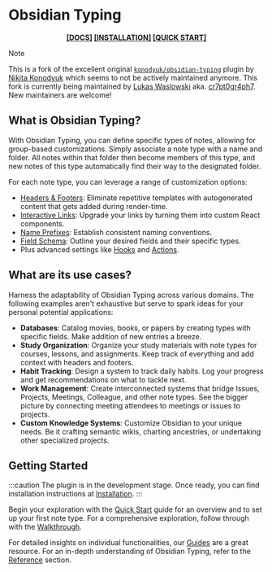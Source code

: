 # Obsidian Typing

<b>
    <p align="center">
        <a href="https://konodyuk.github.io/obsidian-typing/">[DOCS]</a>
        <a href="https://konodyuk.github.io/obsidian-typing/docs/installation">[INSTALLATION]</a>
        <a href="https://konodyuk.github.io/obsidian-typing/docs/quick-start">[QUICK START]</a>
    </p>
</b>

> [!NOTE]
> This is a fork of the excellent original [`konodyuk/obsidian-typing`](https://github.com/konodyuk/obsidian-typing)
> plugin by [Nikita Konodyuk](https://github.com/konodyuk) which seems to not be actively maintained anymore.
> This fork is currently being maintained by [Lukas Waslowski](https://github.com/cr7pt0gr4ph7) aka. [cr7pt0gr4ph7](https://github.com/cr7pt0gr4ph7).
> New maintainers are welcome!

## What is Obsidian Typing?

With Obsidian Typing, you can define specific types of notes, allowing for group-based customizations. Simply associate a note type with a name and folder. All notes within that folder then become members of this type, and new notes of this type automatically find their way to the designated folder.

For each note type, you can leverage a range of customization options:

-   [Headers & Footers](https://konodyuk.github.io/obsidian-typing/docs/guides/header-footer): Eliminate repetitive templates with autogenerated content that gets added during render-time.
-   [Interactive Links](https://konodyuk.github.io/obsidian-typing/docs/guides/link): Upgrade your links by turning them into custom React components.
-   [Name Prefixes](https://konodyuk.github.io/obsidian-typing/docs/guides/prefix): Establish consistent naming conventions.
-   [Field Schema](https://konodyuk.github.io/obsidian-typing/docs/guides/fields): Outline your desired fields and their specific types.
-   Plus advanced settings like [Hooks](https://konodyuk.github.io/obsidian-typing/docs/guides/hooks) and [Actions](https://konodyuk.github.io/obsidian-typing/docs/guides/actions).

## What are its use cases?

Harness the adaptability of Obsidian Typing across various domains. The following examples aren't exhaustive but serve to spark ideas for your personal potential applications:

-   **Databases**: Catalog movies, books, or papers by creating types with specific fields. Make addition of new entries a breeze.
-   **Study Organization**: Organize your study materials with note types for courses, lessons, and assignments. Keep track of everything and add context with headers and footers.
-   **Habit Tracking**: Design a system to track daily habits. Log your progress and get recommendations on what to tackle next.
-   **Work Management**: Create interconnected systems that bridge Issues, Projects, Meetings, Colleague, and other note types. See the bigger picture by connecting meeting attendees to meetings or issues to projects.
-   **Custom Knowledge Systems**: Customize Obsidian to your unique needs. Be it crafting semantic wikis, charting ancestries, or undertaking other specialized projects.

## Getting Started

:::caution
The plugin is in the development stage. Once ready, you can find installation instructions at [Installation](https://konodyuk.github.io/obsidian-typing/docs/installation).
:::

Begin your exploration with the [Quick Start](https://konodyuk.github.io/obsidian-typing/docs/quick-start.md) guide for an overview and to set up your first note type. For a comprehensive exploration, follow through with the [Walkthrough](https://konodyuk.github.io/obsidian-typing/docs/walkthrough.md).

For detailed insights on individual functionalities, our [Guides](https://konodyuk.github.io/obsidian-typing/docs/category/guides) are a great resource. For an in-depth understanding of Obsidian Typing, refer to the [Reference](/docs/category/reference) section.
